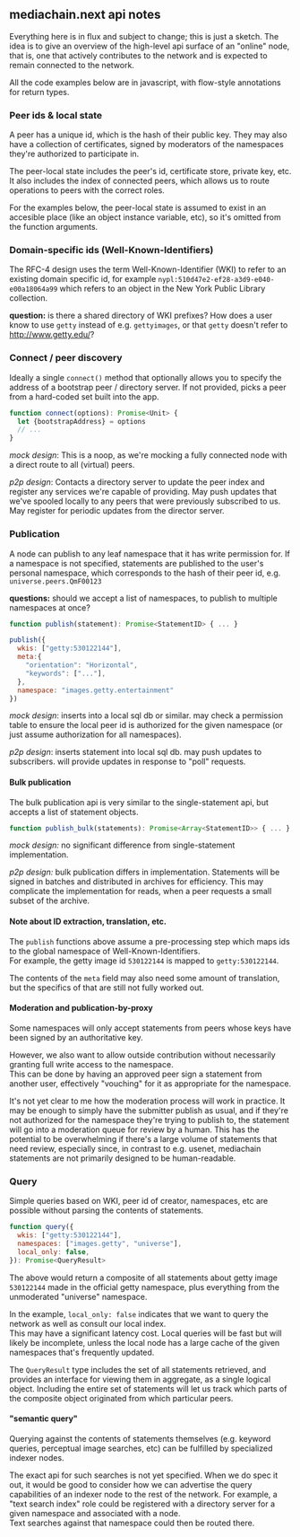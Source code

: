 ## mediachain.next api notes

Everything here is in flux and subject to change; this is just a sketch. 
The idea is to give an overview of the high-level api surface of an "online" node, that is, 
one that actively contributes to the network and is expected to remain connected to the network.

All the code examples below are in javascript, with flow-style annotations for return types.

### Peer ids & local state
A peer has a unique id, which is the hash of their public key.  They may also have a collection of 
certificates, signed by moderators of the namespaces they're authorized to participate in.

The peer-local state includes the peer's id, certificate store, private key, etc.  It also includes the 
index of connected peers, which allows us to route operations to peers with the correct roles.

For the examples below, the peer-local state is assumed to exist in an accesible place 
(like an object instance variable, etc), so it's omitted from the function arguments.

### Domain-specific ids (Well-Known-Identifiers)
The RFC-4 design uses the term Well-Known-Identifier (WKI) to refer to an existing domain specific id, 
for example `nypl:510d47e2-ef28-a3d9-e040-e00a18064a99` which refers to an object in the New York Public Library collection.

**question:** is there a shared directory of WKI prefixes? How does a user know to use `getty` instead 
of e.g. `gettyimages`, or that `getty` doesn't refer to http://www.getty.edu/?

### Connect / peer discovery
Ideally a single `connect()` method that optionally allows you to specify the address of a bootstrap peer / 
directory server. If not provided, picks a peer from a hard-coded set built into the app. 

```javascript
function connect(options): Promise<Unit> {
  let {bootstrapAddress} = options
  // ...
}
```

*mock design*: This is a noop, as we're mocking a fully connected node with a direct route to all (virtual) peers.

*p2p design*: Contacts a directory server to update the peer index and register any services we're capable of providing. 
May push updates that we've spooled locally to any peers that were previously subscribed to us.  
May register for periodic updates from the director server.

### Publication
A node can publish to any leaf namespace that it has write permission for.  If a namespace is not specified, statements 
are published to the user's personal namespace, which corresponds to the hash of their peer id, e.g. `universe.peers.QmF00123` 

**questions:** should we accept a list of namespaces, to publish to multiple namespaces at once?

```javascript
function publish(statement): Promise<StatementID> { ... }

publish({
  wkis: ["getty:530122144"],
  meta:{
    "orientation": "Horizontal",
    "keywords": ["..."],
  },
  namespace: "images.getty.entertainment"
})
```

*mock design*: inserts into a local sql db or similar. may check a permission table to ensure the local peer id 
is authorized for the given namespace (or just assume authorization for all namespaces).

*p2p design*: inserts statement into local sql db. may push updates to subscribers.  will provide updates 
in response to "poll" requests. 

#### Bulk publication
The bulk publication api is very similar to the single-statement api, but accepts a list of statement objects.

```javascript
function publish_bulk(statements): Promise<Array<StatementID>> { ... }
```

*mock design:* no significant difference from single-statement implementation.

*p2p design:* bulk publication differs in implementation.  Statements will be signed in batches and distributed 
in archives for efficiency.  This may complicate the implementation for reads, when a peer requests a small 
subset of the archive.


#### Note about ID extraction, translation, etc.
The `publish` functions above assume a pre-processing step which maps ids to the global namespace of Well-Known-Identifiers.  
For example, the getty image id `530122144` is mapped to `getty:530122144`.

The contents of the `meta` field may also need some amount of translation, but the specifics of that are still not fully worked out.

#### Moderation and publication-by-proxy
Some namespaces will only accept statements from peers whose keys have been signed by an authoritative key.

However, we also want to allow outside contribution without necessarily granting full write access to the namespace.  
This can be done by having an approved peer sign a statement from another user, effectively "vouching" for it as appropriate for the namespace.

It's not yet clear to me how the moderation process will work in practice.  It may be enough to simply have the 
submitter publish as usual, and if they're not authorized for the namespace they're trying to publish to, the 
statement will go into a moderation queue for review by a human.  This has the potential to be overwhelming if 
there's a large volume of statements that need review, especially since, in contrast to e.g. usenet, mediachain 
statements are not primarily designed to be human-readable. 

### Query
Simple queries based on WKI, peer id of creator, namespaces, etc are possible without parsing the contents of statements. 

```javascript
function query({
  wkis: ["getty:530122144"],
  namespaces: ["images.getty", "universe"],
  local_only: false,
}): Promise<QueryResult>
```

The above would return a composite of all statements about getty image `530122144` made in the official getty namespace, 
plus everything from the unmoderated "universe" namespace.

In the example, `local_only: false` indicates that we want to query the network as well as consult our local index.  
This may have a significant latency cost.  Local queries will be fast but will likely be incomplete, unless the local 
node has a large cache of the given namespaces that's frequently updated.

The `QueryResult` type includes the set of all statements retrieved, and provides an interface for viewing them in 
aggregate, as a single logical object.  Including the entire set of statements will let us track which parts of the 
composite object originated from which particular peers.

#### "semantic query"
Querying against the contents of statements themselves (e.g. keyword queries, perceptual image searches, etc) can be 
fulfilled by specialized indexer nodes.

The exact api for such searches is not yet specified.  When we do spec it out, it would be good to consider how we 
can advertise the query capabilities of an indexer node to the rest of the network.  For example, a 
"text search index" role could be registered with a directory server for a given namespace and associated with a node.  
Text searches against that namespace could then be routed there.
